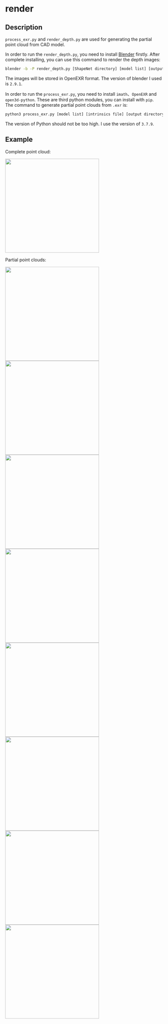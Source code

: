 # render

## Description

`process_exr.py` and `render_depth.py` are used for generating the partial point cloud from CAD model.

In order to run the `render_depth.py`, you need to install [Blender](https://www.blender.org/) firstly. After complete installing, you can use this command to render the depth images:

```bash
blender -b -P render_depth.py [ShapeNet directory] [model list] [output directory] [num scans per model]
```

The images will be stored in OpenEXR format. The version of blender I used is `2.9.1`.

In order to run the `process_exr.py`, you need to install `imath`、`OpenEXR` and `open3d-python`. These are third python modules, you can install with `pip`. The command to generate partial point clouds from `.exr` is:

```bash
python3 process_exr.py [model list] [intrinsics file] [output directory] [num scans per model]
```

The version of Python should not be too high. I use the version of `3.7.9`.

## Example

Complete point cloud:

<img src="../images/ground_truth.png" width="300px"/>

Partial point clouds:

<img src="../images/partial1.png" width="300px"/>
<img src="../images/partial2.png" width="300px"/>
<img src="../images/partial3.png" width="300px"/>
<img src="../images/partial4.png" width="300px"/>
<img src="../images/partial5.png" width="300px"/>
<img src="../images/partial6.png" width="300px"/>
<img src="../images/partial7.png" width="300px"/>
<img src="../images/partial8.png" width="300px"/>
